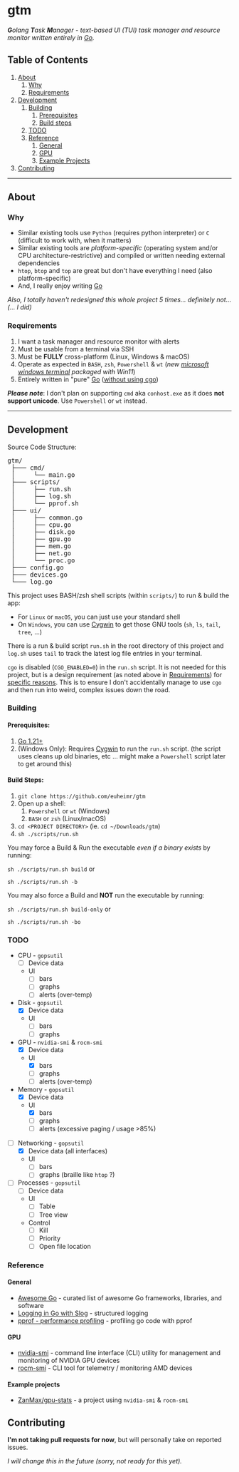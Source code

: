 # gtm

_**G**olang **T**ask **M**anager - text-based UI (TUI) task manager and resource monitor written entirely in [Go](https://go.dev/)._

## Table of Contents

1. [About](#about)
   1. [Why](#why)
   2. [Requirements](#requirements)
2. [Development](#development)
   1. [Building](#building)
      1. [Prerequisites](#prerequisites)
      2. [Build steps](#build)
   2. [TODO](#TODO)
   3. [Reference](#reference)
      1. [General](#general)
      2. [GPU](#gpu)
      3. [Example Projects](#example-projects)
3. [Contributing](#contributing)
---

## About

### Why

- Similar existing tools use `Python` (requires python interpreter) or `C` (difficult to work with, when it matters)
- Similar existing tools are _platform-specific_ (operating system and/or CPU architecture-restrictive) and compiled or written needing external dependencies
- `htop`, `btop` and `top` are great but don't have everything I need (also platform-specific)
- And, I really enjoy writing [Go](https://go.dev/)

_Also, I totally haven't redesigned this whole project 5 times... definitely not... (... I did)_


### Requirements

1. I want a task manager and resource monitor with alerts
2. Must be usable from a terminal via SSH
3. Must be **FULLY** cross-platform (Linux, Windows & macOS)
4. Operate as expected in `BASH`, `zsh`, `Powershell` & `wt` (_new [microsoft windows terminal](https://github.com/microsoft/terminal) packaged with Win11_)
5. Entirely written in "pure" [Go](https://go.dev/) ([without using cgo](https://dave.cheney.net/2016/01/18/cgo-is-not-go))

**_Please note_**: I don't plan on supporting `cmd` aka `conhost.exe` as it does **not support unicode**. Use `Powershell` or `wt` instead.

--- 

## Development


Source Code Structure:

<pre>
gtm/
 ├─── cmd/
 │     └── main.go
 ├─── scripts/
 │     ├── run.sh
 │     ├── log.sh
 │     └── pprof.sh
 ├─── ui/
 │     ├── common.go
 │     ├── cpu.go
 │     ├── disk.go
 │     ├── gpu.go
 │     ├── mem.go
 │     ├── net.go
 │     └── proc.go
 ├─── config.go
 ├─── devices.go
 └─── log.go
</pre>

This project uses BASH/zsh shell scripts (within `scripts/`) to run & build the app:
  - For `Linux` or `macOS`, you can just use your standard shell
  - On `Windows`, you can use [Cygwin](https://cygwin.com/) to get those GNU tools (`sh`, `ls`, `tail`, `tree`, ...)

There is a run & build script `run.sh` in the root directory of this project and `log.sh` uses `tail` to track the latest log file entries in your terminal.

`cgo` is disabled (`CGO_ENABLED=0`) in the `run.sh` script. It is not needed for this project, but is a design requirement (as noted above in [Requirements](#Requirements)) for [specific reasons](https://dave.cheney.net/2016/01/18/cgo-is-not-go).
This is to ensure I don't accidentally manage to use `cgo` and then run into weird, complex issues down the road.

### Building

#### Prerequisites:
1. [Go 1.21+](https://go.dev/)
2. (Windows Only): Requires [Cygwin](https://cygwin.com/) to run the `run.sh` script. (the script uses cleans up old binaries, etc ... might make a `Powershell` script later to get around this)

#### Build Steps:
1. `git clone https://github.com/euheimr/gtm`
2. Open up a shell:
   1. `Powershell` or `wt` (Windows)
   2. `BASH` or `zsh` (Linux/macOS)
3. `cd <PROJECT DIRECTORY>` (ie. `cd ~/Downloads/gtm`)
4. `sh ./scripts/run.sh`

You may force a Build & Run the executable _even if a binary exists_ by running:

  `sh ./scripts/run.sh build` or 

  `sh ./scripts/run.sh -b`

You may also force a Build and **NOT** run the executable by running:

  `sh ./scripts/run.sh build-only` or

  `sh ./scripts/run.sh -bo`


### TODO

- CPU - `gopsutil`
  - [ ] Device data
  - UI
    - [ ] bars
    - [ ] graphs
    - [ ] alerts (over-temp)
- Disk - `gopsutil`
  - [x] Device data
  - UI
    - [ ] bars
    - [ ] graphs
- GPU - `nvidia-smi` & `rocm-smi`
  - [x] Device data
  - UI
    - [x] bars
    - [ ] graphs
    - [ ] alerts (over-temp)
- Memory - `gopsutil`
  - [x] Device data
  - UI
    - [x] bars
    - [ ] graphs
    - [ ] alerts (excessive paging / usage >85%)
- [ ] Networking - `gopsutil`
  - [x] Device data (all interfaces)
  - UI
    - [ ] bars
    - [ ] graphs (braille like `htop` ?)
- [ ] Processes - `gopsutil`
  - [ ] Device data
  - UI
    - [ ] Table
    - [ ] Tree view
  - Control
    - [ ] Kill
    - [ ] Priority
    - [ ] Open file location

### Reference

#### General

 - [Awesome Go](https://awesome-go.com/) - curated list of awesome Go frameworks, libraries, and software
 - [Logging in Go with Slog](https://betterstack.com/community/guides/logging/logging-in-go/) - structured logging
 - [pprof - performance profiling](https://jvns.ca/blog/2017/09/24/profiling-go-with-pprof/) - profiling go code with pprof

#### GPU

 - [nvidia-smi](https://developer.nvidia.com/system-management-interface) - command line interface (CLI) utility for management and monitoring of NVIDIA GPU devices
 - [rocm-smi](https://rocm.docs.amd.com/projects/amdsmi/en/latest/how-to/using-AMD-SMI-CLI-tool.html) - CLI tool for telemetry / monitoring AMD devices

#### Example projects

 - [ZanMax/gpu-stats](https://github.com/ZanMax/gpu-stats/blob/3197b24cebfd/main.go) - a project using `nvidia-smi` & `rocm-smi`

## Contributing

**I'm not taking pull requests for now**, but will personally take on reported issues.

_I will change this in the future (sorry, not ready for this yet)._